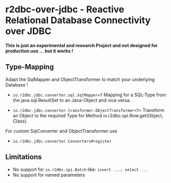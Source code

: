 # r2dbc-over-jdbc - Reactive Relational Database Connectivity over JDBC


**This is just an experimental and research Project and not designed for production use ... but it works !**


## Type-Mapping
Adapt the SqlMapper and ObjectTransformer to match your underlying Database !

* `io.r2dbc.jdbc.converter.sql.SqlMapper<T`
	Mapping for a SQL-Type from the java.sql.ResultSet to an Java-Object and vice versa.

* `io.r2dbc.jdbc.converter.transformer.ObjectTransformer<T>`
	Transform an Object to the required Type for Method io.r2dbc.spi.Row.get(Object, Class<T>).
		
	
For custom SqlConverter and ObjectTransformer use
* `io.r2dbc.jdbc.converter.Converters#register`


## Limitations
* No support for `io.r2dbc.spi.Batch` like: `insert ...; select ... `
* No support for named parameters
